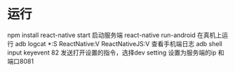 # 运行
npm install
react-native start 启动服务端
react-native run-android  在真机上运行
adb logcat *:S ReactNative:V ReactNativeJS:V  查看手机端日志
adb shell input keyevent 82 发送打开设置的指令，选择dev setting 设置为服务端的ip 和端口8081
